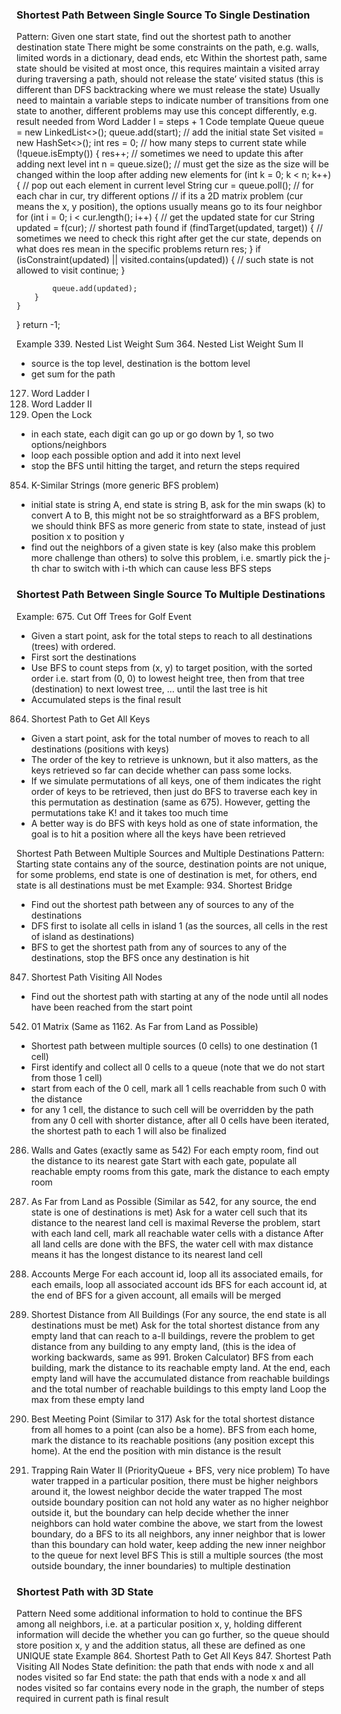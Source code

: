 ### Shortest Path Between Single Source To Single Destination
Pattern:
Given one start state, find out the shortest path to another destination state
There might be some constraints on the path, e.g. walls, limited words in a dictionary, dead ends, etc
Within the shortest path, same state should be visited at most once, this requires maintain a visited array during traversing a path, should not release the state’ visited status (this is different than DFS backtracking where we must release the state)
Usually need to maintain a variable steps to indicate number of transitions from one state to another, different problems may use this concept differently, e.g. result needed from Word Ladder I = steps + 1
Code template
Queue<String> queue = new LinkedList<>();
queue.add(start);    // add the initial state
Set<String> visited = new HashSet<>();
int res = 0;    // how many steps to current state
while (!queue.isEmpty()) {
    res++;    // sometimes we need to update this after adding next level
    int n = queue.size();  // must get the size as the size will be changed within the loop after adding new elements
    for (int k = 0; k < n; k++) {    // pop out each element in current level
        String cur = queue.poll();
        // for each char in cur, try different options
        // if its a 2D matrix problem (cur means the x, y position), the options usually means go to its four neighbor
        for (int i = 0; i < cur.length(); i++) {
            // get the updated state for cur
            String updated = f(cur);
            // shortest path found
            if (findTarget(updated, target)) {   // sometimes we need to check this right after get the cur state, depends on what does res mean in the specific problems
                return res;
            }
            if (isConstraint(updated) || visited.contains(updated)) {    // such state is not allowed to visit
                continue;
            }

            queue.add(updated);
        }
    }
}
return -1;

Example
339. Nested List Weight Sum
364. Nested List Weight Sum II
* source is the top level, destination is the bottom level
* get sum for the path
127. Word Ladder I
126. Word Ladder II
752. Open the Lock
* in each state, each digit can go up or go down by 1, so two options/neighbors
* loop each possible option and add it into next level
* stop the BFS until hitting the target, and return the steps required
854. K-Similar Strings (more generic BFS problem)
* initial state is string A, end state is string B, ask for the min swaps (k) to convert A to B, this might not be so straightforward as a BFS problem, we should think BFS as more generic from state to state, instead of just position x to position y
* find out the neighbors of a given state is key (also make this problem more challenge than others) to solve this problem, i.e. smartly pick the j-th char to switch with i-th which can cause less BFS steps


### Shortest Path Between Single Source To Multiple Destinations
Example:
675. Cut Off Trees for Golf Event
* Given a start point, ask for the total steps to reach to all destinations (trees) with ordered.
* First sort the destinations
* Use BFS to count steps from (x, y) to target position, with the sorted order i.e. start from (0, 0) to lowest height tree, then from that tree (destination) to next lowest tree, … until the last tree is hit
* Accumulated steps is the final result
864. Shortest Path to Get All Keys
* Given a start point, ask for the total number of moves to reach to all destinations (positions with keys)
* The order of the key to retrieve is unknown, but it also matters, as the keys retrieved so far can decide whether can pass some locks.
* If we simulate permutations of all keys, one of them indicates the right order of keys to be retrieved, then just do BFS to traverse each key in this permutation as destination (same as 675). However, getting the permutations take K! and it takes too much time
* A better way is do BFS with keys hold as one of state information, the goal is to hit a position where all the keys have been retrieved

Shortest Path Between Multiple Sources and Multiple Destinations
Pattern:
Starting state contains any of the source, destination points are not unique, for some problems, end state is one of destination is met, for others, end state is all destinations must be met
Example:
934. Shortest Bridge
* Find out the shortest path between any of sources to any of the destinations
* DFS first to isolate all cells in island 1 (as the sources, all cells in the rest of island as destinations)
* BFS to get the shortest path from any of sources to any of the destinations, stop the BFS once any destination is hit
847. Shortest Path Visiting All Nodes
* Find out the shortest path with starting at any of the node until all nodes have been reached from the start point
542. 01 Matrix (Same as 1162. As Far from Land as Possible)
* Shortest path between multiple sources (0 cells) to one destination (1 cell)
* First identify and collect all 0 cells to a queue (note that we do not start from those 1 cell)
* start from each of the 0 cell, mark all 1 cells reachable from such 0 with the distance
* for any 1 cell, the distance to such cell will be overridden by the path from any 0 cell with shorter distance, after all 0 cells have been iterated, the shortest path to each 1 will also be finalized
286. Walls and Gates (exactly same as 542)
For each empty room, find out the distance to its nearest gate
Start with each gate, populate all reachable empty rooms from this gate, mark the distance to each empty room
1162. As Far from Land as Possible (Similar as 542, for any source, the end state is one of destinations is met)
Ask for a water cell such that its distance to the nearest land cell is maximal
Reverse the problem, start with each land cell, mark all reachable water cells with a distance
After all land cells are done with the BFS, the water cell with max distance means it has the longest distance to its nearest land cell

721. Accounts Merge
For each account id, loop all its associated emails, for each emails, loop all associated account ids
BFS for each account id, at the end of BFS for a given account, all emails will be merged

317. Shortest Distance from All Buildings (For any source, the end state is all destinations must be met)
Ask for the total shortest distance from any empty land that can reach to a-ll buildings, revere the problem to get distance from any building to any empty land, (this is the idea of working backwards, same as 991. Broken Calculator)
BFS from each building, mark the distance to its reachable empty land.
At the end, each empty land will have the accumulated distance from reachable buildings and the total number of reachable buildings to this empty land
Loop the max from these empty land

296. Best Meeting Point (Similar to 317)
Ask for the total shortest distance from all homes to a point (can also be a home).
BFS from each home, mark the distance to its reachable positions (any position except this home).
At the end the position with min distance is the result

407. Trapping Rain Water II (PriorityQueue + BFS, very nice problem)
To have water trapped in a particular position, there must be higher neighbors around it, the lowest neighbor decide the water trapped
The most outside boundary position can not hold any water as no higher neighbor outside it, but the boundary can help decide whether the inner neighbors can hold water
combine the above, we start from the lowest boundary, do a BFS to its all neighbors, any inner neighbor that is lower than this boundary can hold water, keep adding the new inner neighbor to the queue for next level BFS
This is still a multiple sources (the most outside boundary, the inner boundaries) to multiple destination




### Shortest Path with 3D State
Pattern
Need some additional information to hold to continue the BFS among all neighbors, i.e. at a particular position x, y, holding different information will decide the whether you can go further, so the queue should store position x, y and the addition status, all these are defined as one UNIQUE state
Example
864. Shortest Path to Get All Keys
847. Shortest Path Visiting All Nodes
State definition: the path that ends with node x and all nodes visited so far
End state: the path that ends with a node x and all nodes visited so far contains every node in the graph, the number of steps required in current path is final result

